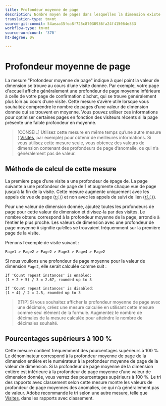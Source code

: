 ```yaml
---
title: Profondeur moyenne de page
description: Nombre moyen de pages dans lesquelles la dimension existe.
translation-type: tm+mt
source-git-commit: 54aeaa35fea8f725c87030936fa24f415064e333
workflow-type: tm+mt
source-wordcount: '370'
ht-degree: 0%

---
```



# Profondeur moyenne de page

La mesure &quot;Profondeur moyenne de page&quot; indique à quel point la valeur de dimension se trouve au cours d’une visite donnée. Par exemple, votre page d&#39;accueil affiche généralement une profondeur de page moyenne inférieure à celle de votre page de confirmation d’achat, qui se trouve généralement plus loin au cours d’une visite. Cette mesure s’avère utile lorsque vous souhaitez comprendre le nombre de pages d’une valeur de dimension donnée qui se trouvent en moyenne. Vous pouvez utiliser ces informations pour optimiser certaines pages en fonction des visiteurs récents si la page présente une faible profondeur en moyenne.

>[CONSEIL] Utilisez cette mesure en même temps qu’une autre mesure ( [Visites](visits.md), par exemple) pour obtenir de meilleures informations. Si vous utilisez cette mesure seule, vous obtenez des valeurs de dimension contenant des profondeurs de page d’anomalie, ce qui n’a généralement pas de valeur.

## Méthode de calcul de cette mesure

La première page d’une visite a une profondeur de `0`page de. La page suivante a une profondeur de page de 1 et augmente chaque vue de page jusqu’à la fin de la visite. Cette mesure augmente uniquement avec les appels de vue de page ([`t()`](/help/implement/vars/functions/t-method.md)) et non avec les appels de suivi de lien ([`tl()`](/help/implement/vars/functions/tl-method.md)).

Pour une valeur de dimension donnée, ajoutez toutes les profondeurs de page pour cette valeur de dimension et divisez-la par des visites. Le nombre obtenu correspond à la profondeur moyenne de la page, arrondie à l’entier le plus proche. Les valeurs de dimension avec une profondeur de page moyenne `0` signifie qu’elles se trouvaient fréquemment sur la première page de la visite.

Prenons l’exemple de visite suivant :

```text
Page1 > Page2 > Page2 > Page3 > Page4 > Page2
```

Si nous voulions une profondeur de page moyenne pour la valeur de dimension `Page2`, elle serait calculée comme suit :

```text
If 'Count repeat instances' is enabled:
(1 + 2 + 5) / 3 = 2.67, rounded up to 3

If 'Count repeat instances' is disabled:
(1 + 4) / 2 = 2.5, rounded up to 3
```

>[!TIP] Si vous souhaitez afficher la profondeur moyenne de page avec une décimale, créez une mesure calculée en utilisant cette mesure comme seul élément de la formule. Augmentez le nombre de décimales de la mesure calculée pour atteindre le nombre de décimales souhaité.

## Pourcentages supérieurs à 100 %

Cette mesure contient fréquemment des pourcentages supérieurs à 100 %. Le dénominateur correspond à la profondeur moyenne de page de la dimension entière et le numérateur à la profondeur moyenne de page de la valeur de dimension. Si la profondeur de page moyenne de la dimension entière est inférieure à la profondeur de page moyenne d’une valeur de dimension donnée, vous verrez des pourcentages supérieurs à 100 %. Le tri des rapports avec classement selon cette mesure montre les valeurs de profondeur de page moyennes des anomalies, ce qui n’a généralement pas de valeur. Adobe recommande le tri selon une autre mesure, telle que [Visites](visits.md), dans les rapports avec classement.